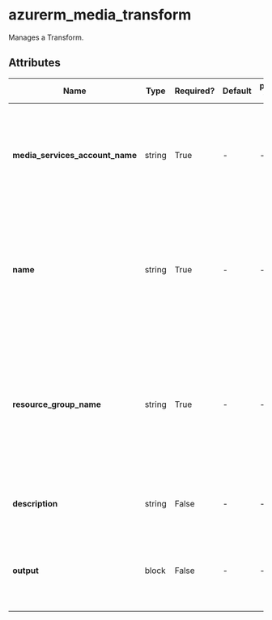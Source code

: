 # azurerm_media_transform

Manages a Transform.

## Attributes

| Name | Type | Required? | Default  | possible values | Description |
| ---- | ---- | --------- | -------- | ----------- | ----------- |
| **media_services_account_name** | string | True | -  |  -  | The Media Services account name. Changing this forces a new Transform to be created. | 
| **name** | string | True | -  |  -  | The name which should be used for this Transform. Changing this forces a new Transform to be created. | 
| **resource_group_name** | string | True | -  |  -  | The name of the Resource Group where the Transform should exist. Changing this forces a new Transform to be created. | 
| **description** | string | False | -  |  -  | An optional verbose description of the Transform. | 
| **output** | block | False | -  |  -  | One or more `output` blocks. At least one `output` must be defined. | 


